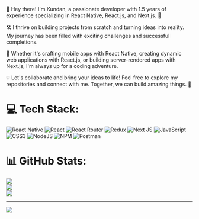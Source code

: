 👋 Hey there! I'm Kundan, a passionate developer with 1.5 years of experience specializing in React Native, React.js, and Next.js. 🚀

🛠️ I thrive on building projects from scratch and turning ideas into reality. My journey has been filled with exciting challenges and successful completions.

📱 Whether it's crafting mobile apps with React Native, creating dynamic web applications with React.js, or building server-rendered apps with Next.js, I'm always up for a coding adventure.

💡 Let's collaborate and bring your ideas to life! Feel free to explore my repositories and connect with me. Together, we can build amazing things. 🌟


# 💻 Tech Stack:
![React Native](https://img.shields.io/badge/react_native-%2320232a.svg?style=for-the-badge&logo=react&logoColor=%2361DAFB) ![React](https://img.shields.io/badge/react-%2320232a.svg?style=for-the-badge&logo=react&logoColor=%2361DAFB) ![React Router](https://img.shields.io/badge/React_Router-CA4245?style=for-the-badge&logo=react-router&logoColor=white) ![Redux](https://img.shields.io/badge/redux-%23593d88.svg?style=for-the-badge&logo=redux&logoColor=white) ![Next JS](https://img.shields.io/badge/Next-black?style=for-the-badge&logo=next.js&logoColor=white) ![JavaScript](https://img.shields.io/badge/javascript-%23323330.svg?style=for-the-badge&logo=javascript&logoColor=%23F7DF1E) ![CSS3](https://img.shields.io/badge/css3-%231572B6.svg?style=for-the-badge&logo=css3&logoColor=white) ![NodeJS](https://img.shields.io/badge/node.js-6DA55F?style=for-the-badge&logo=node.js&logoColor=white) ![NPM](https://img.shields.io/badge/NPM-%23000000.svg?style=for-the-badge&logo=npm&logoColor=white) ![Postman](https://img.shields.io/badge/Postman-FF6C37?style=for-the-badge&logo=postman&logoColor=white)
# 📊 GitHub Stats:
![](https://github-readme-stats.vercel.app/api?username=kundan175&theme=chartreuse-dark&hide_border=false&include_all_commits=true&count_private=true)<br/>
![](https://github-readme-streak-stats.herokuapp.com/?user=kundan175&theme=chartreuse-dark&hide_border=false)<br/>
![](https://github-readme-stats.vercel.app/api/top-langs/?username=kundan175&theme=chartreuse-dark&hide_border=false&include_all_commits=true&count_private=true&layout=compact)

---
[![](https://visitcount.itsvg.in/api?id=kundan175&icon=0&color=0)](https://visitcount.itsvg.in)

<!-- Proudly created with GPRM ( https://gprm.itsvg.in ) -->
